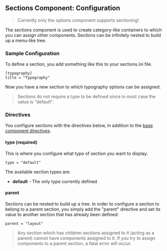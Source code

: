 ## Sections Component: Configuration

> Currently only the options component supports sectioning!

The sections component is used to create category-like containers to which you can assign
other components. Sections can be infinitely nested to build up a menu-like tree.

<ul class="infinity-docs-menu"></ul>

### Sample Configuration

To define a section, you add something like this to your sections.ini file.

	[typography]
	title = "Typography"

Now you have a new section to which typography options can be assigned.

> Sections do not require a type to be defined since in most case the value is "default".

### Directives

You configure sections with the directives below, in addition to the
[base component directives](infinity://admin:doc/comps_base_cfg).

#### type (required)

This is where you configure what type of section you want to display.

	type = "default"

The available section types are:

* __default__ - The only type currently defined

#### parent

Sections can be nested to build up a tree. In order to configure a section to belong to a parent
section, you simply add the "parent" directive and set its value to another section that has
already been defined:

	parent = "layout"

> Any section which has children sections assigned to it (acting as a parent) cannot have
components assigned to it. If you try to assign components to a parent section, a fatal error
will occur.